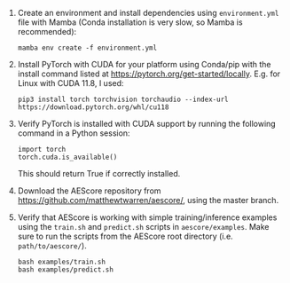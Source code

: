 1. Create an environment and install dependencies using `environment.yml` file with Mamba (Conda installation is very slow, so Mamba is recommended):

    ```
    mamba env create -f environment.yml
    ```

2. Install PyTorch with CUDA for your platform using Conda/pip with the install command listed at https://pytorch.org/get-started/locally. E.g. for Linux with CUDA 11.8, I used:

    ```
    pip3 install torch torchvision torchaudio --index-url https://download.pytorch.org/whl/cu118
    ```

3. Verify PyTorch is installed with CUDA support by running the following command in a Python session:

    ```
    import torch
    torch.cuda.is_available()
    ```

    This should return True if correctly installed.

4. Download the AEScore repository from https://github.com/matthewtwarren/aescore/, using the master branch.

5. Verify that AEScore is working with simple training/inference examples using the `train.sh` and `predict.sh` scripts in `aescore/examples`. Make sure to run the scripts from the AEScore root directory (i.e. `path/to/aescore/`).

    ```
    bash examples/train.sh
    bash examples/predict.sh
    ```

